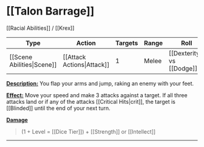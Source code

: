 # [[Talon Barrage]]
[[Racial Abilities]] / [[Krex]]

| Type                       | Action                     | Targets | Range | Roll                       |
| -------------------------- | -------------------------- | ------- | ----- | -------------------------- |
| [[Scene Abilities\|Scene]] | [[Attack Actions\|Attack]] | 1       | Melee | [[Dexterity]] vs [[Dodge]] |

<u>**Description:**</u> You flap your arms and jump, raking an enemy with your feet.

<u>**Effect:**</u> Move your speed and make 3 attacks against a target. If all three attacks land or if any of the attacks [[Critical Hits|crit]], the target is [[Blinded]] until the end of your next turn.

<u>**Damage**</u>
>(1 + Level = [[Dice Tier]]) + [[Strength]] or [[Intellect]]
---
